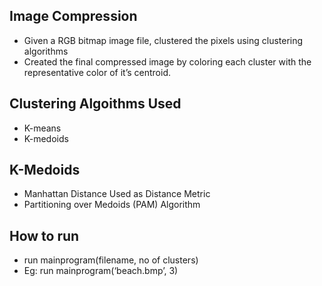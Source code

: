 Image Compression
-----------------
* Given a RGB bitmap image file, clustered the pixels using clustering algorithms
* Created the final compressed image by coloring each cluster with the representative color of it’s centroid.

Clustering Algoithms Used
--------------------------
* K-means
* K-medoids 

K-Medoids
----------
* Manhattan Distance Used as Distance Metric
* Partitioning over Medoids (PAM) Algorithm

How to run
-----------
* run mainprogram(filename, no of clusters)
* Eg: run mainprogram(‘beach.bmp’, 3) 

